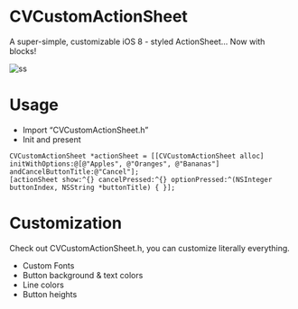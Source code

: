 CVCustomActionSheet
===================

A super-simple, customizable iOS 8 - styled ActionSheet... Now with blocks!

![ss](https://raw.github.com/coultonvento/CVCustomActionSheet/master/ss.png)

Usage
===================

- Import “CVCustomActionSheet.h”
- Init and present


```
CVCustomActionSheet *actionSheet = [[CVCustomActionSheet alloc] initWithOptions:@[@"Apples", @"Oranges", @"Bananas"] andCancelButtonTitle:@"Cancel"];
[actionSheet show:^{} cancelPressed:^{} optionPressed:^(NSInteger buttonIndex, NSString *buttonTitle) { }];
```

Customization
===================

Check out CVCustomActionSheet.h, you can customize literally everything. 

- Custom Fonts
- Button background & text colors
- Line colors
- Button heights
